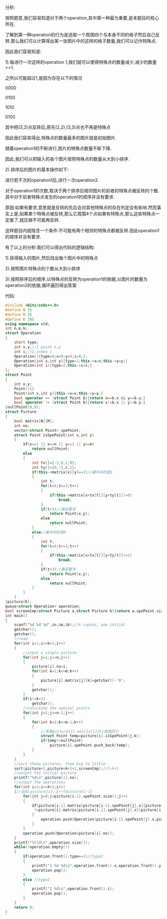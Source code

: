 分析:

按照题意,我们容易知道对于两个operation,其中第一种最为重要,是本题目的核心所在.

了解到第一种operation的行为是选取一个周围四个与本身不同的格子然后自己反转.那么我们可以计算得出某一张图片中的这样的格子数量,我们可以记作特殊点.

因此我们容易知道:

1).每进行一次这样的operation 1,我们就可以使得特殊点的数量减少,减少的数量>=1.

之所以可能超过1,是因为存在以下的情况

0000

0100

1010

0100

其中把(3,2)点反转后,原先(2,2),(3,3)点也不再是特殊点

因此我们容易得出,特殊点的数量最多的图片就是初始图片.

随着operation1的不断进行,图片的特殊点数量不断下降.

因此,我们可以把输入的各个图片按照特殊点的数量从大到小排序.

2).排序后的图片的基本操作如下:

进行若干次的operation1后,进行一次operation2.

对于operation1的次数,取决于两个排序后相邻图片的前者的特殊点被反转的个数.其中对于前者特殊点发生的operation1的顺序并没有要求.

原因:如果有要求,意思就是反转的先后会对其他特殊点的存在判定会有影响.然而事实上是,如果某个特殊点被反转,那么它周围4个点如果有特殊点,那么这些特殊点一定废了,就压根不可能再反转.

这样题目内就隐含一个条件:不可能有两个相邻的特殊点都被反转.因此operation1的顺序并没有要求.


有了以上的分析:我们可以得出代码的逻辑结构:

1).获得输入的图片,然后找出每个图片中的特殊点

2).按照图片特殊点的个数从大到小排序

3).按照排序后的顺序,以特殊点的反转为operation1的依据,以图片的数量为operation2的依据,循环遍历得出答案




代码:

```C++
#include <bits/stdc++.h>
#define N 35
#define M 35
#define K 105
using namespace std;
int n,m,k;
struct Operation
{
    short type;
    int x,y;//1 point x,y
    int i;//2,index i
    Operation(){type=0;x=0;y=0;i=0;};
    Operation(int x,int y){type=1;this->x=x;this->y=y;}
    Operation(int i){type=2;this->i=i;}
};
struct Point
{
    int x,y;
    Point(){}
    Point(int x,int y){this->x=x;this->y=y;}
    bool operator == (struct Point b){return x==b.x && y==b.y;}
    bool operator != (struct Point b){return x!=b.x || y!=b.y;}
}nullPoint(0,0);
struct Picture
{
    bool matrix[N][M];
    int no;
    vector<struct Point> spePoint;
    struct Point isSpePoint(int x,int y)
    {
        if(x==1 || x==n || y==1 || y==m)
            return nullPoint;
        else
        {
            int tx[]={-1,0,1,0};
            int ty[]={0,-1,0,1};
            if(this->matrix[x][y]==1)//最中间的是1
            {
                int t;
                for(t=0;t<=3;t++)
                {
                    if(this->matrix[x+tx[t]][y+ty[t]]!=0)
                        break;
                }
                if(t>3)//满足要求
                    return Point(x,y);
                else
                    return nullPoint;
            }
            else//最中间的是0
            {
                int t;
                for(t=0;t<=3;t++)
                {
                    if(this->matrix[x+tx[t]][y+ty[t]]!=1)
                        break;
                }
                if(t>3)//满足要求
                    return Point(x,y);
                else
                    return nullPoint;
            }
        }
    }  
}picture[K];
queue<struct Operation> operation;
bool screenCmp(struct Picture a,struct Picture b){return a.spePoint.size() > b.spePoint.size();}
int main()
{
    scanf("%d %d %d",&n,&m,&k);//k copies, one initial
    getchar();
    getchar();
    //read
    for(int i=1;i<=k+1;i++)
    {
        //input a single picture
        for(int j=1;j<=n;j++)
        {
            picture[i].no=i;
            for(int k=1;k<=m;k++)
            {
                picture[i].matrix[j][k]=getchar()-'0';
            }
            getchar();
        }
        if(i!=k+1)
            getchar();
        //calculate the special points
        for(int j=2;j<=n-1;j++)
        {
            for(int k=2;k<=m-1;k++)
            {
                //考察picture[i].matrix[j][k]周围四个
                struct Point temp=picture[i].isSpePoint(j,k);
                if(temp!=nullPoint)
                    picture[i].spePoint.push_back(temp);
            }
        }
    }
    //sort those pictures, from big to little
    sort(picture+1,picture+k+1+1,screenCmp);//1~k+1
    //output the initial picture
    printf("%d\n",picture[1].no);
    //output the operations
    for(int i=2;i<=k+1;i++)
    {//当前:picture[i],上一个picture[i-1]
        for(int j=0;j<picture[i-1].spePoint.size();j++)
        {
            if(picture[i-1].matrix[picture[i-1].spePoint[j].x][picture[i-1].spePoint[j].y]
             !=picture[i].matrix[picture[i-1].spePoint[j].x][picture[i-1].spePoint[j].y])
            {
                operation.push(Operation(picture[i-1].spePoint[j].x,picture[i-1].spePoint[j].y));
            }
        }
        operation.push(Operation(picture[i].no));
    }
    printf("%lld\n",operation.size());
    while(!operation.empty())
    {
        if(operation.front().type==1)//type1
        {
            printf("1 %d %d\n",operation.front().x,operation.front().y);
            operation.pop();
        }
        else //type2
        {   
            printf("2 %d\n",operation.front().i);
            operation.pop();
        }
    }
    return 0;
}
```

